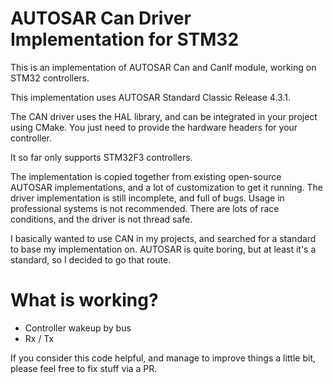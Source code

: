 # AUTOSAR Can Driver Implementation for STM32

This is an implementation of AUTOSAR Can and CanIf module, working on STM32 controllers.

This implementation uses AUTOSAR Standard Classic Release 4.3.1.

The CAN driver uses the HAL library, and can be integrated in your project using CMake. You just
need to provide the hardware headers for your controller.

It so far only supports STM32F3 controllers.

The implementation is copied together from existing open-source AUTOSAR implementations, and a lot of customization to get it running. The driver implementation is still incomplete, and full of bugs. Usage in professional systems is not recommended. There are lots of race conditions, and the driver is not thread safe.

I basically wanted to use CAN in my projects, and searched for a standard to base my implementation on. AUTOSAR is quite boring, but at least it's a standard, so I decided to go that route.

# What is working?
- Controller wakeup by bus
- Rx / Tx

If you consider this code helpful, and manage to improve things a little bit, please feel free to fix stuff via a PR.
